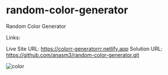# random-color-generator
Random Color Generator

Links:

Live Site URL:  https://colorr-generatorrr.netlify.app
Solution URL: https://github.com/anasm3/random-color-generator.git

![color](https://github.com/user-attachments/assets/663577ae-5eb4-4273-9cbb-2a867445e8ac)
